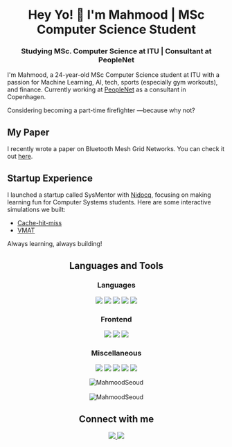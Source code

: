 <h1 align="center">Hey Yo! 👋 I'm Mahmood | MSc Computer Science Student</h1>

<h3 align="center">Studying MSc. Computer Science at ITU | Consultant at PeopleNet</h3>

<p>I'm Mahmood, a 24-year-old MSc Computer Science student at ITU with a passion for Machine Learning, AI, tech, sports (especially gym workouts), and finance.  
Currently working at <a href="https://peoplenet.dk/">PeopleNet</a> as a consultant in Copenhagen.  

Considering becoming a part-time firefighter —because why not?</p>

<h2>My Paper</h2>
<p>
I recently wrote a paper on Bluetooth Mesh Grid Networks. You can check it out <a href="https://easychair.org/publications/paper/Gv4N" target="_blank" rel="noopener noreferrer">here</a>.  
</p>

<h2>Startup Experience</h2>
<p>
I launched a startup called SysMentor with <a href="https://github.com/Nidocq" target="_blank" rel="noopener noreferrer">Nidocq</a>, focusing on making learning fun for Computer Systems students.  
Here are some interactive simulations we built:  
<ul>
  <li><a href="https://github.com/MahmoodSeoud/cache-hit-miss" target="_blank" rel="noopener noreferrer">Cache-hit-miss</a></li>
  <li><a href="https://github.com/MahmoodSeoud/VMAT" target="_blank" rel="noopener noreferrer">VMAT</a></li>
</ul>
</p>


Always learning, always building!

<h2 align="center">Languages and Tools</h2>

<h3 align="center">Languages</h3>

<div align="center">
  <p>
    <img src="https://img.shields.io/badge/C%23-%23239120.svg?logo=csharp&logoColor=white" />
    <img src="https://img.shields.io/badge/JavaScript-F7DF1E?logo=javascript&logoColor=000" />
    <img src="https://img.shields.io/badge/TypeScript-%232F72B5.svg?logo=typescript&logoColor=white" />
    <img src="https://img.shields.io/badge/Python-3776AB?logo=python&logoColor=fff" />
    <img src="https://img.shields.io/badge/C-00599C?logo=c&logoColor=white" />
  </p>
</div>

<h3 align="center">Frontend</h3>

<div align="center">
  <p>
    <img src="https://img.shields.io/badge/HTML-%23E34F26.svg?logo=html5&logoColor=white" />
    <img src="https://img.shields.io/badge/CSS-1572B6?logo=css3&logoColor=fff" />
    <img src="https://img.shields.io/badge/React-%2320232a.svg?logo=react&logoColor=%2361DAFB" />
  </p>
</div>

<h3 align="center">Miscellaneous</h3>

<div align="center">
  <p>
    <img src="https://img.shields.io/badge/PostgreSQL-%23336791.svg?logo=postgresql&logoColor=white" />
    <img src="https://img.shields.io/badge/Azure-%230078D4.svg?logo=azure&logoColor=white" />
    <img src="https://img.shields.io/badge/Git-F05032?logo=git&logoColor=fff" />
    <img src="https://img.shields.io/badge/Powershell-%235E8C8D.svg?logo=powershell&logoColor=white" />
    <img src="https://img.shields.io/badge/Neovim-%230A0F1D.svg?logo=neovim&logoColor=white" />
  </p>
</div>

<div align="center">
  <img align="center" src="https://github-readme-stats.vercel.app/api/top-langs/?username=MahmoodSeoud&hide=jupyter%20notebook&layout=compact&langs_count=10&theme=dark" alt="MahmoodSeoud" />
</div>

<br/>

<div align="center">
  <img align="center" src="https://github-readme-stats.vercel.app/api?username=MahmoodSeoud&show_icons=true&theme=dark&locale=en" alt="MahmoodSeoud" />
</div>

<h2 align="center">Connect with me</h2>

<div align="center">
  <a href="https://www.linkedin.com/in/mahmoodmohammedseoud" target="_blank" rel="noopener noreferrer">
    <img src="https://img.shields.io/badge/LinkedIn-0077B5?style=for-the-badge&logo=LinkedIn&logoColor=white" />
  </a>
  <a href="mailto:Mahmoodseoud@gmail.com">
    <img src="https://img.shields.io/badge/Email-D14836?style=for-the-badge&logo=Gmail&logoColor=white" />
  </a>
</div>
